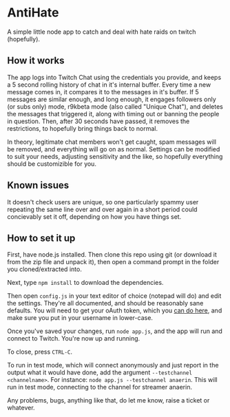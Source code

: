 # AntiHate #
A simple little node app to catch and deal with hate raids on twitch (hopefully).

## How it works ##
The app logs into Twitch Chat using the credentials you provide, and keeps a 5 second rolling history of chat in it's internal buffer. Every time a new message comes in, it compares it to the messages in it's buffer. If 5 messages are similar enough, and long enough, it engages followers only (or subs only) mode, r9kbeta mode (also called "Unique Chat"), and deletes the messages that triggered it, along with timing out or banning the people in question. Then, after 30 seconds have passed, it removes the restrictions, to hopefully bring things back to normal.

In theory, legitimate chat members won't get caught, spam messages will be removed, and everything will go on as normal. Settings can be modified to suit your needs, adjusting sensitivity and the like, so hopefully everything should be customizible for you.

## Known issues ##
It doesn't check users are unique, so one particularly spammy user repeating the same line over and over again in a short period could concievably set it off, depending on how you have things set.

## How to set it up ##
First, have node.js installed. Then clone this repo using git (or download it from the zip file and unpack it), then open a command prompt in the folder you cloned/extracted into.

Next, type `npm install` to download the dependencies.

Then open `config.js` in your text editor of choice (notepad will do) and edit the settings. They're all documented, and should be reasonably sane defaults. You will need to get your oAuth token, which you [can do here](https://twitchapps.com/tmi/), and make sure you put in your username in lower-case.

Once you've saved your changes, run `node app.js`, and the app will run and connect to Twitch. You're now up and running.

To close, press `CTRL-C`.

To run in test mode, which will connect anonymously and just report in the output what it would have done, add the argument `--testchannel <channelname>`. For instance: `node app.js --testchannel anaerin`. This will run in test mode, connecting to the channel for streamer anaerin.

Any problems, bugs, anything like that, do let me know, raise a ticket or whatever.